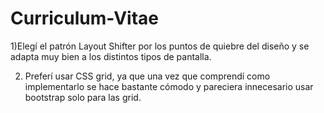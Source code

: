 # Curriculum-Vitae
1)Elegí el patrón Layout Shifter por los puntos de quiebre del diseño y se adapta muy bien a 
los distintos tipos de pantalla.

2) Preferí usar CSS grid, ya que una vez que comprendí como implementarlo se hace bastante cómodo
y pareciera innecesario usar bootstrap solo para las grid.
